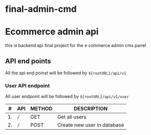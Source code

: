 # final-admin-cmd

# Ecommerce admin api

this is backend api final project for the e commerce admin cms panel

## API end points

All the api end poinst will be followed by `${rootURL}/api/v1`

### User API endpoint

All user endpoint will be followed by `${rootURL}/api/v1/user`

| #   | API | METHOD | DESCRIPTION                 |
| --- | --- | ------ | --------------------------- |
| 1.  | `/` | GET    | Get all users               |
| 2.  | `/` | POST   | Create new user in database |
